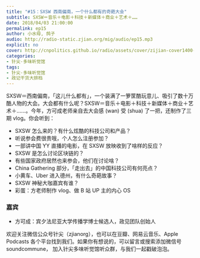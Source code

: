 ```yaml
---
title: "#15：SXSW 西南偏南，一个什么都有的奇葩大会"
subtitle: SXSW＝音乐＋电影＋科技＋新媒体＋商业＋艺术＋……
date: 2018/04/03 21:00:00
permalink: ep15
author: 小水母, 鸽子
audio: http://radio-static.zjian.org/mig/audio/ep15.mp3
explicit: no
cover: http://cnpolitics.github.io/radio/assets/cover/zijian-cover1400-v1.0.jpg
categories:
- 针尖·多味听觉馆
tags:
- 针尖·多味听觉馆
- 政记干货大排档
---
```


SXSW＝西南偏南，「这儿什么都有」，一个装满了一箩筐酷玩意儿、吸引了数十万酷人物的大会。大会都有什么呢？SXSW＝音乐＋电影＋科技＋新媒体＋商业＋艺术＋……。今年，方可成老师亲自去大会感 (wan) 受 (shua) 了一把，还制作了三期 vlog。你会听到：

- SXSW 怎么来的？有什么炫酷的科技公司和产品？
- 听说参会费很贵哦，个人怎么注册参加？
- 一部讲中国 YY 直播的电影，在 SXSW 放映收到了啥样的反应？
- SXSW 是怎么讨论区块链的？ 
- 有些国家政府居然也来参会，他们在讨论啥？ 
- China Gathering 部分，「走出去」的中国科技公司有何亮点？ 
- 小黄车、Uber 进入德州，有什么奇葩故事？
- SXSW 神秘大咖嘉宾有谁？
- 彩蛋：方老师制作 vlog、做 B 站 UP 主的内心 OS

### 嘉宾
- 方可成：宾夕法尼亚大学传播学博士候选人，政见团队创始人

欢迎关注微信公众号针尖（zjianorg），也可以在豆瓣、网易云音乐、Apple Podcasts 各个平台找到我们。如果你有想说的，可以留言或搜索添加微信号 soundcommune， 加入针尖多味听觉馆听众群，与我们一起戳破泡泡。
